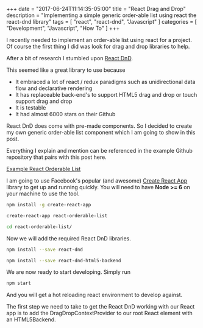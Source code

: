 +++
date = "2017-06-24T11:14:35-05:00"
title = "React Drag and Drop"
description = "Implementing a simple generic order-able list using react the react-dnd library"
tags = [ "react", "react-dnd", "Javascript" ]
categories = [ "Development", "Javascript", "How To" ]
+++

I recently needed to implement an order-able list using react for a project.
Of course the first thing I did was look for drag and drop libraries to help.

After a bit of research I stumbled upon [React DnD](https://github.com/react-dnd/react-dnd).

This seemed like a great library to use because

* It embraced a lot of react / redux paradigms such as unidirectional data flow and declarative rendering
* It has replaceable back-end's to support HTML5 drag and drop or touch support drag and drop
* It is testable
* It had almost 6000 stars on their Github

React DnD does come with pre-made components.
So I decided to create my own generic order-able list component which I am going to show in this post.

Everything I explain and mention can be referenced in the example Github repository that pairs with this post here.

[Example React Orderable List](https://github.com/amast09/react-orderable-list)

I am going to use Facebook's popular (and awesome) [Create React App](https://github.com/facebookincubator/create-react-app) library to get up and running quickly.
You will need to have **Node >= 6** on your machine to use the tool.

```bash
npm install -g create-react-app

create-react-app react-orderable-list

cd react-orderable-list/

```

Now we will add the required React DnD libraries.

```bash
npm install --save react-dnd

npm install --save react-dnd-html5-backend
```

We are now ready to start developing. Simply run

```bash
npm start
```

And you will get a hot reloading react environment to develop against.

The first step we need to take to get the React DnD working with our React app is to add the DragDropContextProvider to our root React element with an HTML5Backend.
